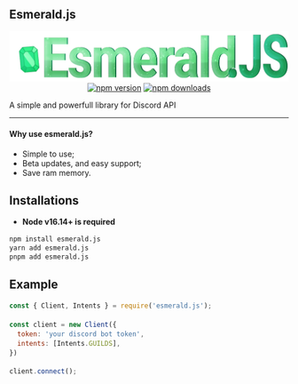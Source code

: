 ## Esmerald.js
<p align="center">
<img src="esmerald.png">
<a href="https://www.npmjs.com/package/esmerald.js"><img src="https://img.shields.io/npm/v/esmerald.js.svg?maxAge=3600" alt="npm version"/></a>
<a href="https://www.npmjs.com/package/esmerald.js.js"><img src="https://img.shields.io/npm/dt/esmerald.js.js.svg?maxAge=3600" alt="npm downloads" /></a>
</p

##### A simple and powerfull library for Discord API

<hr>

#### Why use esmerald.js?

- Simple to use;
- Beta updates, and easy support;
- Save ram memory.

  
  
## Installations
 - **Node v16.14+ is required**
 
 ```sh-session
npm install esmerald.js
yarn add esmerald.js
pnpm add esmerald.js
```
 
 
## Example

```js
const { Client, Intents } = require('esmerald.js');

const client = new Client({
  token: 'your discord bot token',
  intents: [Intents.GUILDS],
})

client.connect();
```
